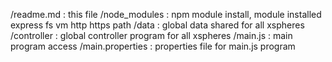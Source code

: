 /readme.md : this file
/node_modules : npm module install, module installed
                express
                fs
                vm
                http
                https
                path
/data : global data shared for all xspheres
/controller : global controller program for all xspheres
/main.js : main program access
/main.properties : properties file for main.js program


